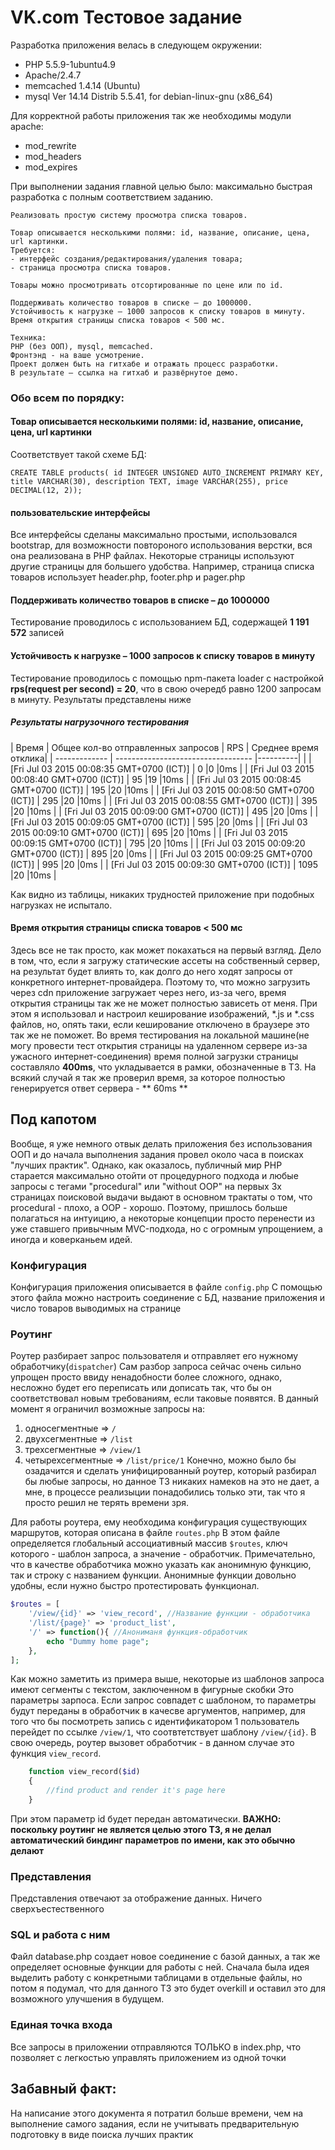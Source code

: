 VK.com Тестовое задание
==================================

Разработка приложения велась в следующем окружении:
* PHP 5.5.9-1ubuntu4.9
* Apache/2.4.7
* memcached 1.4.14 (Ubuntu)
* mysql  Ver 14.14 Distrib 5.5.41, for debian-linux-gnu (x86_64)

Для корректной работы приложения так же необходимы модули apache:
* mod_rewrite
* mod_headers
* mod_expires

При выполнении задания главной целью было: максимально быстрая разработка с полным соответствием заданию.

```
Реализовать простую систему просмотра списка товаров.

Товар описывается несколькими полями: id, название, описание, цена, url картинки.
Требуется:
- интерфейс создания/редактирования/удаления товара;
- страница просмотра списка товаров.

Товары можно просмотривать отсортированные по цене или по id.

Поддерживать количество товаров в списке – до 1000000.
Устойчивость к нагрузке – 1000 запросов к списку товаров в минуту.
Время открытия страницы списка товаров < 500 мс.

Техника:
PHP (без ООП), mysql, memcached.
Фронтэнд - на ваше усмотрение.
Проект должен быть на гитхабе и отражать процесс разработки.
В результате — ссылка на гитхаб и развёрнутое демо.
```

### Обо всем по порядку:

#### Товар описывается несколькими полями: id, название, описание, цена, url картинки

Соответствует такой схеме БД:
```
CREATE TABLE products( id INTEGER UNSIGNED AUTO_INCREMENT PRIMARY KEY, title VARCHAR(30), description TEXT, image VARCHAR(255), price DECIMAL(12, 2));
```

#### пользовательские интерфейсы
Все интерфейсы сделаны максимально простыми, использовался bootstrap, для возможности повтороного
использования верстки, вся она реализована в PHP файлах. Некоторые страницы используют другие страницы для большего удобства.
Например, страница списка товаров использует header.php, footer.php и pager.php


#### Поддерживать количество товаров в списке – до 1000000

Тестирование проводилось с использованием БД, содержащей **1 191 572** записей

#### Устойчивость к нагрузке – 1000 запросов к списку товаров в минуту

Тестирование проводилось с помощью npm-пакета loader с настройкой **rps(request per second) = 20**, что в свою очередб
равно 1200 запросам в минуту. Результаты представлены ниже

##### Результаты нагрузочного тестирования

| Время                                      | Общее кол-во отправленных запросов | RPS      | Среднее время отклика|
| -------------                              | ---------------------------------- |----------|                      |
| [Fri Jul 03 2015 00:08:35 GMT+0700 (ICT)]  | 0                                  |0         |0ms                   |
| [Fri Jul 03 2015 00:08:40 GMT+0700 (ICT)]  | 95                                 |19        |10ms                  |
| [Fri Jul 03 2015 00:08:45 GMT+0700 (ICT)]  | 195                                |20        |10ms                  |
| [Fri Jul 03 2015 00:08:50 GMT+0700 (ICT)]  | 295                                |20        |10ms                  |
| [Fri Jul 03 2015 00:08:55 GMT+0700 (ICT)]  | 395                                |20        |10ms                  |
| [Fri Jul 03 2015 00:09:00 GMT+0700 (ICT)]  | 495                                |20        |0ms                   |
| [Fri Jul 03 2015 00:09:05 GMT+0700 (ICT)]  | 595                                |20        |0ms                   |
| [Fri Jul 03 2015 00:09:10 GMT+0700 (ICT)]  | 695                                |20        |10ms                  |
| [Fri Jul 03 2015 00:09:15 GMT+0700 (ICT)]  | 795                                |20        |10ms                  |
| [Fri Jul 03 2015 00:09:20 GMT+0700 (ICT)]  | 895                                |20        |0ms                   |
| [Fri Jul 03 2015 00:09:25 GMT+0700 (ICT)]  | 995                                |20        |0ms                   |
| [Fri Jul 03 2015 00:09:30 GMT+0700 (ICT)]  | 1095                               |20        |10ms                  |

Как видно из таблицы, никаких трудностей приложение при подобных нагрузках не испытало.


#### Время открытия страницы списка товаров < 500 мс

Здесь все не так просто, как может покахаться на первый взгляд. Дело в том, что, если я загружу статические ассеты на собственный сервер,
на результат будет влиять то, как долго до него ходят запросы от конкретного интернет-провайдера. Поэтому то, что можно загрузить через cdn
приложение загружает через него, из-за чего, время открытия страницы так же не может полностью зависеть от меня. При этом
я использовал и настроил кеширование изображений, *.js и *.css файлов, но, опять таки, если кеширование отключено в браузере это так же не поможет.
Во время тестирования на локальной машине(не могу провести тест открытия страницы на удаленном сервере из-за ужасного интернет-соединения)
время полной загрузки страницы составляло **400ms**, что укладывается в рамки, обозначенные в ТЗ.
На всякий случай я так же проверил время, за которое полностью генерируется ответ сервера - ** 60ms **


## Под капотом

Вообще, я уже немного отвык делать приложения без использования ООП и до начала выполнения задания провел около часа
в поисках "лучших практик". Однако, как оказалось, публичный мир PHP старается максимально отойти от процедурного подхода
и любые запросы с тегами "procedural" или "without OOP" на первых 3х страницах поисковой выдачи выдают в основном
трактаты о том, что procedural - плохо, а OOP - хорошо. Поэтому, пришлось больше полагаться на интуицию, а некоторые концепции просто
перенести из уже ставшего привычным MVC-подхода, но с огромным упрощением, а иногда и коверканьем идей.

### Конфигурация
Конфигурация приложения описывается в файле `config.php`
С помощью этого файла можно настроить соединение с БД, название приложения и число товаров выводимых на странице

### Роутинг
Роутер разбирает запрос пользователя и отправляет его нужному обработчику(`dispatcher`)
Сам разбор запроса сейчас очень сильно упрощен просто ввиду ненадобности более сложного, однако, несложно будет его переписать или дописать так, что бы он
соответствовал новым требованиям, если таковые появятся. В данный момент я ограничил возможные запросы на:
1. односегментные => `/`
2. двухсегментные => `/list`
3. трехсегментные => `/view/1`
4. четырехсегментные => `/list/price/1`
Конечно, можно было бы озадачится и сделать унифицированный роутер, который разбирал бы любые запросы, но данное ТЗ
никаких намеков на это не дает, а мне, в процессе реализыции понадобились только эти, так что я просто решил не терять времени зря.

Для работы роутера, ему необходима конфигурация существующих маршрутов, которая описана в файле `routes.php`
В этом файле определяется глобальный ассоциативный массив `$routes`, ключ которого - шаблон запроса, а значение - обработчик.
Примечательно, что в качестве обработчика можно указать как анонимную функцию, так и строку с названием функции.
Анонимные функции довольно удобны, если нужно быстро протестировать функционал.

```php
$routes = [
    '/view/{id}' => 'view_record', //Название функции - обработчика
    '/list/{page}' => 'product_list',
    '/' => function(){ //Анониманя функция-обработчик
        echo "Dummy home page";
    },
];
```
Как можно заметить из примера выше, некоторые из шаблонов запроса имеют сегменты с текстом, заключенном в фигурные скобки
Это параметры зарпоса. Если запрос совпадет с шаблоном, то параметры будут переданы в обработчик в качесве аргументов,
например, для того что бы посмотреть запись с идентификатором 1 пользователь перейдет по ссылке `/view/1`, что соотвтетствует
шаблону `/view/{id}`. В свою очередь, роутер вызовет обработчик - в данном случае это функция `view_record`.

```php
    function view_record($id)
    {
        //find product and render it's page here
    }
```

При этом параметр id будет передан автоматически. **ВАЖНО: поскольку роутинг не является целью этого ТЗ, я не делал
автоматический биндинг параметров по имени, как это обычно делают**


### Представления
Представления отвечают за отображение данных. Ничего сверхъестественного

### SQL и работа с ним

Файл database.php создает новое соединение с базой данных, а так же определяет основные функции для работы с ней.
Сначала была идея выделить работу с конкретными таблицами в отдельные файлы, но потом я подумал, что для данного ТЗ это будет overkill и оставил это
для возможного улучшения в будущем.


### Единая точка входа
Все запросы в приложении отправляются ТОЛЬКО в index.php, что позволяет с легкостью управлять приложением из одной точки



## Забавный факт:
На написание этого документа я потратил больше времени, чем на выполнение самого задания, если не учитывать предварительную подготовку в виде поиска лучших практик